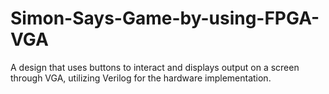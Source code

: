 # Simon-Says-Game-by-using-FPGA-VGA
A design that uses buttons to interact and displays output on a screen through VGA, utilizing Verilog for the hardware implementation.
